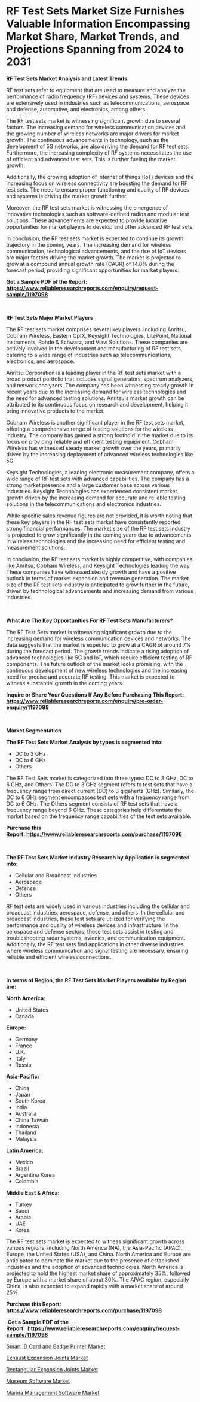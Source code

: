 <p><h1>RF Test Sets Market Size Furnishes Valuable Information Encompassing Market Share, Market Trends, and Projections Spanning from 2024 to 2031</h1></p><p><strong>RF Test Sets Market Analysis and Latest Trends</strong></p>
<p><p>RF test sets refer to equipment that are used to measure and analyze the performance of radio frequency (RF) devices and systems. These devices are extensively used in industries such as telecommunications, aerospace and defense, automotive, and electronics, among others.</p><p>The RF test sets market is witnessing significant growth due to several factors. The increasing demand for wireless communication devices and the growing number of wireless networks are major drivers for market growth. The continuous advancements in technology, such as the development of 5G networks, are also driving the demand for RF test sets. Furthermore, the increasing complexity of RF systems necessitates the use of efficient and advanced test sets. This is further fueling the market growth.</p><p>Additionally, the growing adoption of internet of things (IoT) devices and the increasing focus on wireless connectivity are boosting the demand for RF test sets. The need to ensure proper functioning and quality of RF devices and systems is driving the market growth further.</p><p>Moreover, the RF test sets market is witnessing the emergence of innovative technologies such as software-defined radios and modular test solutions. These advancements are expected to provide lucrative opportunities for market players to develop and offer advanced RF test sets.</p><p>In conclusion, the RF test sets market is expected to continue its growth trajectory in the coming years. The increasing demand for wireless communication, technological advancements, and the rise of IoT devices are major factors driving the market growth. The market is projected to grow at a compound annual growth rate (CAGR) of 14.8% during the forecast period, providing significant opportunities for market players.</p></p>
<p><strong>Get a Sample PDF of the Report:&nbsp; <a href="https://www.reliableresearchreports.com/enquiry/request-sample/1197098">https://www.reliableresearchreports.com/enquiry/request-sample/1197098</a></strong></p>
<p>&nbsp;</p>
<p><strong>RF Test Sets Major Market Players</strong></p>
<p><p>The RF test sets market comprises several key players, including Anritsu, Cobham Wireless, Eastern OptX, Keysight Technologies, LitePoint, National Instruments, Rohde & Schwarz, and Viavi Solutions. These companies are actively involved in the development and manufacturing of RF test sets, catering to a wide range of industries such as telecommunications, electronics, and aerospace.</p><p>Anritsu Corporation is a leading player in the RF test sets market with a broad product portfolio that includes signal generators, spectrum analyzers, and network analyzers. The company has been witnessing steady growth in recent years due to the increasing demand for wireless technologies and the need for advanced testing solutions. Anritsu's market growth can be attributed to its continuous focus on research and development, helping it bring innovative products to the market.</p><p>Cobham Wireless is another significant player in the RF test sets market, offering a comprehensive range of testing solutions for the wireless industry. The company has gained a strong foothold in the market due to its focus on providing reliable and efficient testing equipment. Cobham Wireless has witnessed steady market growth over the years, primarily driven by the increasing deployment of advanced wireless technologies like 5G.</p><p>Keysight Technologies, a leading electronic measurement company, offers a wide range of RF test sets with advanced capabilities. The company has a strong market presence and a large customer base across various industries. Keysight Technologies has experienced consistent market growth driven by the increasing demand for accurate and reliable testing solutions in the telecommunications and electronics industries.</p><p>While specific sales revenue figures are not provided, it is worth noting that these key players in the RF test sets market have consistently reported strong financial performances. The market size of the RF test sets industry is projected to grow significantly in the coming years due to advancements in wireless technologies and the increasing need for efficient testing and measurement solutions.</p><p>In conclusion, the RF test sets market is highly competitive, with companies like Anritsu, Cobham Wireless, and Keysight Technologies leading the way. These companies have witnessed steady growth and have a positive outlook in terms of market expansion and revenue generation. The market size of the RF test sets industry is anticipated to grow further in the future, driven by technological advancements and increasing demand from various industries.</p></p>
<p>&nbsp;</p>
<p><strong>What Are The Key Opportunities For RF Test Sets Manufacturers?</strong></p>
<p><p>The RF Test Sets market is witnessing significant growth due to the increasing demand for wireless communication devices and networks. The data suggests that the market is expected to grow at a CAGR of around 7% during the forecast period. The growth trends indicate a rising adoption of advanced technologies like 5G and IoT, which require efficient testing of RF components. The future outlook of the market looks promising, with the continuous development of new wireless technologies and the increasing need for precise and accurate RF testing. This market is expected to witness substantial growth in the coming years.</p></p>
<p><strong>Inquire or Share Your Questions If Any Before Purchasing This Report: <a href="https://www.reliableresearchreports.com/enquiry/pre-order-enquiry/1197098">https://www.reliableresearchreports.com/enquiry/pre-order-enquiry/1197098</a></strong></p>
<p>&nbsp;</p>
<p><strong>Market Segmentation</strong></p>
<p><strong>The RF Test Sets Market Analysis by types is segmented into:</strong></p>
<p><ul><li>DC to 3 GHz</li><li>DC to 6 GHz</li><li>Others</li></ul></p>
<p><p>The RF Test Sets market is categorized into three types: DC to 3 GHz, DC to 6 GHz, and Others. The DC to 3 GHz segment refers to test sets that have a frequency range from direct current (DC) to 3 gigahertz (GHz). Similarly, the DC to 6 GHz segment encompasses test sets with a frequency range from DC to 6 GHz. The Others segment consists of RF test sets that have a frequency range beyond 6 GHz. These categories help differentiate the market based on the frequency range capabilities of the test sets available.</p></p>
<p><strong>Purchase this Report:&nbsp;<a href="https://www.reliableresearchreports.com/purchase/1197098">https://www.reliableresearchreports.com/purchase/1197098</a></strong></p>
<p>&nbsp;</p>
<p><strong>The RF Test Sets Market Industry Research by Application is segmented into:</strong></p>
<p><ul><li>Cellular and Broadcast Industries</li><li>Aerospace</li><li>Defense</li><li>Others</li></ul></p>
<p><p>RF test sets are widely used in various industries including the cellular and broadcast industries, aerospace, defense, and others. In the cellular and broadcast industries, these test sets are utilized for verifying the performance and quality of wireless devices and infrastructure. In the aerospace and defense sectors, these test sets assist in testing and troubleshooting radar systems, avionics, and communication equipment. Additionally, the RF test sets find applications in other diverse industries where wireless communication and signal testing are necessary, ensuring reliable and efficient wireless connections.</p></p>
<p>&nbsp;</p>
<p><strong>In terms of Region, the RF Test Sets Market Players available by Region are:</strong></p>
<p>
    <p> <strong> North America: </strong>
        <ul>
            <li>United States</li>
            <li>Canada</li>
        </ul>
        </p> 
    <p> <strong> Europe: </strong>
        <ul>
            <li>Germany</li>
            <li>France</li>
            <li>U.K.</li>
            <li>Italy</li>
            <li>Russia</li>
        </ul>
        </p> 
    <p> <strong> Asia-Pacific: </strong>
        <ul>
            <li>China</li>
            <li>Japan</li>
            <li>South Korea</li>
            <li>India</li>
            <li>Australia</li>
            <li>China Taiwan</li>
            <li>Indonesia</li>
            <li>Thailand</li>
            <li>Malaysia</li>
        </ul>
        </p> 
    <p> <strong> Latin America: </strong>
        <ul>
            <li>Mexico</li>
            <li>Brazil</li>
            <li>Argentina Korea</li>
            <li>Colombia</li>
        </ul>
        </p> 
    <p> <strong> Middle East & Africa: </strong>
        <ul>
            <li>Turkey</li>
            <li>Saudi</li>
            <li>Arabia</li>
            <li>UAE</li>
            <li>Korea</li>
        </ul>
    </p>
    </p>
<p><p>The RF test sets market is expected to witness significant growth across various regions, including North America (NA), the Asia-Pacific (APAC), Europe, the United States (USA), and China. North America and Europe are anticipated to dominate the market due to the presence of established industries and the adoption of advanced technologies. North America is projected to hold the highest market share of approximately 35%, followed by Europe with a market share of about 30%. The APAC region, especially China, is also expected to expand rapidly with a market share of around 25%.</p></p>
<p><strong>Purchase this Report: <a href="https://www.reliableresearchreports.com/purchase/1197098">https://www.reliableresearchreports.com/purchase/1197098</a></strong></p>
<p>&nbsp;<strong>Get a Sample PDF of the Report:&nbsp;&nbsp;<a href="https://www.reliableresearchreports.com/enquiry/request-sample/1197098">https://www.reliableresearchreports.com/enquiry/request-sample/1197098</a></strong></p>
<p><strong></strong></p>
<p><p><a href="https://issuu.com/reportprime-2/docs/smart-id-card-and-badge-printer-market-size-2030.p">Smart ID Card and Badge Printer Market</a></p><p><a href="https://github.com/RickHolmes3/Market-Research-Report-List-2/blob/main/exhaust-expansion-joints-market.md">Exhaust Expansion Joints Market</a></p><p><a href="https://github.com/GroverBarry/Market-Research-Report-List-3/blob/main/rectangular-expansion-joints-market.md">Rectangular Expansion Joints Market</a></p><p><a href="https://medium.com/@cierrahayes645/museum-software-market-size-cagr-trends-2024-2030-2117fe77b65a">Museum Software Market</a></p><p><a href="https://medium.com/@cierrahayes645/marina-management-software-market-comprehensive-assessment-by-type-application-and-geography-11c6293f4b12">Marina Management Software Market</a></p></p>